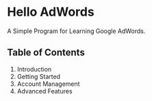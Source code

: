 # Hello AdWords
A Simple Program for Learning Google AdWords.

## Table of Contents
1. Introduction
2. Getting Started
3. Account Management
4. Advanced Features
